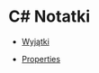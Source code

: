 # C# Notatki

- [Wyjątki](./Przewodnik/Podstawy/Wyjątki.md)

- [Properties](./Przewodnik/Klasy%20i%20struktury.md)
